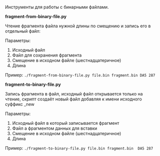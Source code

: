 Инструменты для работы с бинарными файлами.

**fragment-from-binary-file.py**

Чтение фрагмента файла нужной длины по смещению и запись его в отдельный файл:

Параметры:
1. Исходный файл
1. Файл для сохранения фрагмента
1. Смещение в исходном файле (шестнадцатеричное)
1. Длина

Пример:
`./fragment-from-binary-file.py file.bin fragment.bin DA5 287`

**fragment-to-binary-file.py**

Запись фрагмента в файл, исходный файл открывается только на чтение, скрипт создаёт новый файл добавляя к имени исходного суффикс _new

Параметры:
1. Исходный файл в который записывается фрагмент 
1. Файл а фрагментом данных для вставки
1. Смещение в исходном файле (шестнадцатеричное)
1. Длина

Пример:
`./fragment-to-binary-file.py file.bin fragment.bin  DA5 287`
